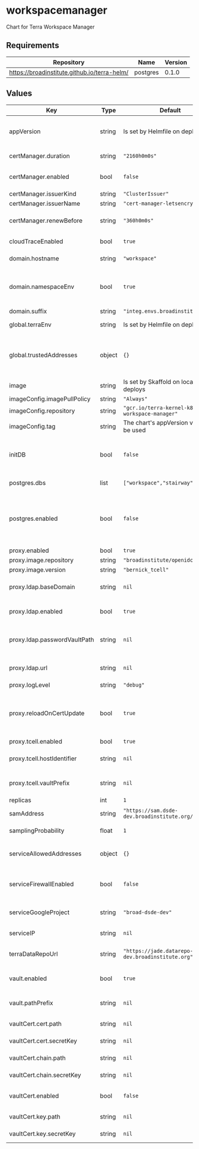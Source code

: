 # workspacemanager

Chart for Terra Workspace Manager

## Requirements

| Repository | Name | Version |
|------------|------|---------|
| https://broadinstitute.github.io/terra-helm/ | postgres | 0.1.0 |

## Values

| Key | Type | Default | Description |
|-----|------|---------|-------------|
| appVersion | string | Is set by Helmfile on deploy | Workspace Manager image version/tag. Required unless using `image`. |
| certManager.duration | string | `"2160h0m0s"` | Certificate duration. Defaults to 3 months. |
| certManager.enabled | bool | `false` | Enable to create certificate secret with cert-manager |
| certManager.issuerKind | string | `"ClusterIssuer"` |  |
| certManager.issuerName | string | `"cert-manager-letsencrypt-prod"` |  |
| certManager.renewBefore | string | `"360h0m0s"` | When to renew the cert. Defaults to 15 days before expiry. |
| cloudTraceEnabled | bool | `true` | Whether to enable gcp cloud trace |
| domain.hostname | string | `"workspace"` | Hostname of this deployment |
| domain.namespaceEnv | bool | `true` | If true, an extra level of namespacing (`global.terraEnv`) will be added between the hostname and suffix |
| domain.suffix | string | `"integ.envs.broadinstitute.org"` | Domain suffix |
| global.terraEnv | string | Is set by Helmfile on deploy | Terget Terra environment name. Required. |
| global.trustedAddresses | object | `{}` | A map of addresses that will be merged with serviceAllowedAddresses. Example: `{ "nickname": ["x.x.x.x/y", "x.x.x.x/y"] }` |
| image | string | Is set by Skaffold on local deploys | Used for local Skaffold deploys |
| imageConfig.imagePullPolicy | string | `"Always"` |  |
| imageConfig.repository | string | `"gcr.io/terra-kernel-k8s/terra-workspace-manager"` | Image repository |
| imageConfig.tag | string | The chart's appVersion value will be used | Image tag. |
| initDB | bool | `false` | Whether the WSM and Stairway DBs should be initialized on startup. Used for preview environments. |
| postgres.dbs | list | `["workspace","stairway"]` | (array(string)) List of databases to create. |
| postgres.enabled | bool | `false` | Whether to enable ephemeral Postgres container. Used for preview/test environments. See the postgres chart for more config options. |
| proxy.enabled | bool | `true` |  |
| proxy.image.repository | string | `"broadinstitute/openidc-proxy"` | Proxy image repository |
| proxy.image.version | string | `"bernick_tcell"` | Proxy image tag |
| proxy.ldap.baseDomain | string | `nil` | Base domain for LDAP. Required if proxy.ldap.enabled is true |
| proxy.ldap.enabled | bool | `true` | Enables LDAP authorization checks in the proxy |
| proxy.ldap.passwordVaultPath | string | `nil` | Vault path for LDAP binding password. Required if proxy.ldap.enabled is true |
| proxy.ldap.url | string | `nil` | URL of LDAP server to use for auth. Required if proxy.ldap.enabled is true |
| proxy.logLevel | string | `"debug"` | Proxy log level |
| proxy.reloadOnCertUpdate | bool | `true` | Whether to reload the deployment when the cert is updated. Requires stakater/Reloader service to be running in the cluster. |
| proxy.tcell.enabled | bool | `true` | Enables TCell |
| proxy.tcell.hostIdentifier | string | `nil` | Identifier used for logging to TCell. Required if proxy.tcell.enabled is true |
| proxy.tcell.vaultPrefix | string | `nil` | Prefix for TCell secrets in vault. Required if proxy.tcell.enabled is true. |
| replicas | int | `1` |  |
| samAddress | string | `"https://sam.dsde-dev.broadinstitute.org/"` | Address of SAM instance this deploy will talk to |
| samplingProbability | float | `1` | the frequency with which calls should be traced. |
| serviceAllowedAddresses | object | `{}` | A map of addresses in the form `{ "nickname": ["x.x.x.x/y", "x.x.x.x/y"] }` |
| serviceFirewallEnabled | bool | `false` | Whether to restrict access to the service to the IPs supplied via serviceAllowedAddresses |
| serviceGoogleProject | string | `"broad-dsde-dev"` | the id of the google project which the instance is associated with |
| serviceIP | string | `nil` | External IP of the service. Required. |
| terraDataRepoUrl | string | `"https://jade.datarepo-dev.broadinstitute.org"` | corresponding data repo instance for the environment |
| vault.enabled | bool | `true` | When enabled, syncs required secrets from Vault |
| vault.pathPrefix | string | `nil` | Vault path prefix for secrets. Required if vault.enabled. |
| vaultCert.cert.path | string | `nil` | Path to secret containing .crt |
| vaultCert.cert.secretKey | string | `nil` | Key in secret containing .crt |
| vaultCert.chain.path | string | `nil` | Path to secret containing intermediate .crt |
| vaultCert.chain.secretKey | string | `nil` | Key in secret containing intermediate .crt |
| vaultCert.enabled | bool | `false` | Enable to sync certificate secret from Vault with secrets-manager |
| vaultCert.key.path | string | `nil` | Path to secret containing .key |
| vaultCert.key.secretKey | string | `nil` | Key in secret containing .key |
